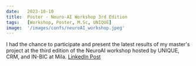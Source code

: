 ```yaml
---
date:   2023-10-10 
title:  Poster - Neuro-AI Workshop 3rd Edition
tags:   [Workshop, Poster, M.Sc, UNIQUE]
image:  '/images/confs/neuroAI_workshop.jpeg'
---
```

I had the chance to participate and present the latest results of my master's project at the third edition of the NeuroAI workshop hosted by UNIQUE, CRM, and IN-BIC at Mila.
[LinkedIn Post](https://www.linkedin.com/feed/update/urn:li:activity:7118736641099202560/)
